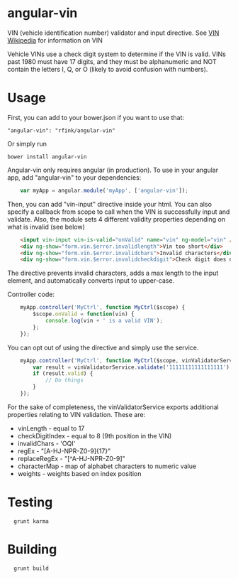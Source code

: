 angular-vin
===========

VIN (vehicle identification number) validator and input directive.
See [VIN Wikipedia](http://en.wikipedia.org/wiki/Vehicle_identification_number) for information on VIN

Vehicle VINs use a check digit system to determine if the VIN is
valid.  VINs past 1980 must have 17 digits, and they must be
alphanumeric and NOT contain the letters I, Q, or O (likely to
avoid confusion with numbers).

Usage
===========

First, you can add to your bower.json if you want to use that:

    "angular-vin": "rfink/angular-vin"

Or simply run

    bower install angular-vin

Angular-vin only requires angular (in production).
To use in your angular app, add "angular-vin" to your dependencies:

```javascript
    var myApp = angular.module('myApp', ['angular-vin']);
```

Then, you can add "vin-input" directive inside your html.
You can also specify a callback from scope to call when the
VIN is successfully input and validate.  Also, the module sets
4 different validity properties depending on what is invalid (see below)

```html
    <input vin-input vin-is-valid="onValid" name="vin" ng-model="vin" />
    <div ng-show="form.vin.$error.invalidlength">Vin too short</div>
    <div ng-show="form.vin.$error.invalidchars">Invalid characters</div>
    <div ng-show="form.vin.$error.invalidcheckdigit">Check digit does not match</div>
```

The directive prevents invalid characters, adds a max length to the
input element, and automatically converts input to upper-case.

Controller code:

```javascript
    myApp.controller('MyCtrl', function MyCtrl($scope) {
        $scope.onValid = function(vin) {
            console.log(vin + ' is a valid VIN');
        };
    });
```

You can opt out of using the directive and simply use the service.

```javascript
    myApp.controller('MyCtrl', function MyCtrl($scope, vinValidatorService) {
        var result = vinValidatorService.validate('11111111111111111');
        if (result.valid) {
            // Do things
        }
    });
```

For the sake of completeness, the vinValidatorService exports additional
properties relating to VIN validation.  These are:
+ vinLength - equal to 17
+ checkDigitIndex - equal to 8 (9th position in the VIN)
+ invalidChars - 'OQI'
+ regEx - "[A-HJ-NPR-Z0-9]{17}"
+ replaceRegEx - "[^A-HJ-NPR-Z0-9]"
+ characterMap - map of alphabet characters to numeric value
+ weights - weights based on index position


Testing
===========

```
  grunt karma
```

Building
===========

```
  grunt build
```

